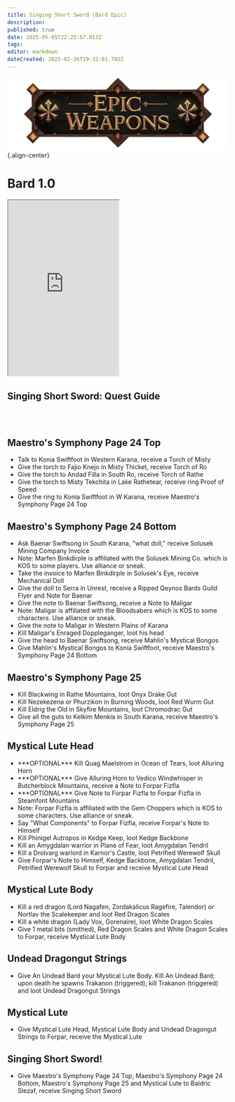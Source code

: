```yaml
---
title: Singing Short Sword (Bard Epic)
description: 
published: true
date: 2025-05-05T22:25:57.013Z
tags: 
editor: markdown
dateCreated: 2025-02-26T19:32:01.792Z
---
```


![epicweapons.webp](/epicweapons.webp){.align-center}

# Bard 1.0

<iframe src="https://www.thjdi.cc/item/2020542" width="50%" height="400px"></iframe>


<div class="wiki-content">
  <h2>Singing Short Sword: Quest Guide</h2>
<br><br>
  <h2>Maestro's Symphony Page 24 Top</h2>
  <ul>
    <li>Talk to Konia Swiftfoot in Western Karana, receive a Torch of Misty</li>
    <li>Give the torch to Fajio Knejo in Misty Thicket, receive Torch of Ro</li>
    <li>Give the torch to Andad Filla in South Ro, receive Torch of Rathe</li>
    <li>Give the torch to Misty Tekchita in Lake Rathetear, receive ring Proof of Speed</li>
    <li>Give the ring to Konia Swiftfoot in W Karana, receive Maestro's Symphony Page 24 Top</li>
  </ul>

  <h2>Maestro's Symphony Page 24 Bottom</h2>
  <ul>
    <li>Ask Baenar Swiftsong in South Karana, "what doll," receive Solusek Mining Company Invoice</li>
    <li>Note: Marfen Binkdirple is affiliated with the Solusek Mining Co. which is KOS to some players. Use alliance or sneak.</li>
    <li>Take the invoice to Marfen Binkdirple in Solusek's Eye, receive Mechanical Doll</li>
    <li>Give the doll to Serra in Unrest, receive a Ripped Qeynos Bards Guild Flyer and Note for Baenar</li>
    <li>Give the note to Baenar Swiftsong, receive a Note to Maligar</li>
    <li>Note: Maligar is affiliated with the Bloodsabers which is KOS to some characters. Use alliance or sneak.</li>
    <li>Give the note to Maligar in Western Plains of Karana</li>
    <li>Kill Maligar's Enraged Doppleganger, loot his head</li>
    <li>Give the head to Baenar Swiftsong, receive Mahlin's Mystical Bongos</li>
    <li>Give Mahlin's Mystical Bongos to Konia Swiftfoot, receive Maestro's Symphony Page 24 Bottom</li>
  </ul>

  <h2>Maestro's Symphony Page 25</h2>
  <ul>
    <li>Kill Blackwing in Rathe Mountains, loot Onyx Drake Gut</li>
    <li>Kill Nezekezena or Phurzikon in Burning Woods, loot Red Wurm Gut</li>
    <li>Kill Eldrig the Old in Skyfire Mountains, loot Chromodrac Gut</li>
    <li>Give all the guts to Kelkim Menkia in South Karana, receive Maestro's Symphony Page 25</li>
  </ul>

  <h2>Mystical Lute Head</h2>
  <ul>
    <li>***OPTIONAL*** Kill Quag Maelstrom in Ocean of Tears, loot Alluring Horn</li>
    <li>***OPTIONAL*** Give Alluring Horn to Vedico Windwhisper in Butcherblock Mountains, receive a Note to Forpar Fizfla</li>
    <li>***OPTIONAL*** Give Note to Forpar Fizfla to Forpar Fizfla in Steamfont Mountains</li>
    <li>Note: Forpar Fizfla is affiliated with the Gem Choppers which is KOS to some characters. Use alliance or sneak.</li>
    <li>Say "What Components" to Forpar Fizfla, receive Forpar's Note to Himself</li>
    <li>Kill Phinigel Autropos in Kedge Keep, loot Kedge Backbone</li>
    <li>Kill an Amygdalan warrior in Plane of Fear, loot Amygdalan Tendril</li>
    <li>Kill a Drolvarg warlord in Karnor's Castle, loot Petrified Werewolf Skull</li>
    <li>Give Forpar's Note to Himself, Kedge Backbone, Amygdalan Tendril, Petrified Werewolf Skull to Forpar and receive Mystical Lute Head</li>
  </ul>

  <h2>Mystical Lute Body</h2>
  <ul>
    <li>Kill a red dragon (Lord Nagafen, Zordakalicus Ragefire, Talendor) or Nortlav the Scalekeeper and loot Red Dragon Scales</li>
    <li>Kill a white dragon (Lady Vox, Gorenaire), loot White Dragon Scales</li>
    <li>Give 1 metal bits (smithed), Red Dragon Scales and White Dragon Scales to Forpar, receive Mystical Lute Body</li>
  </ul>

  <h2>Undead Dragongut Strings</h2>
  <ul>
    <li>Give An Undead Bard your Mystical Lute Body. Kill An Undead Bard; upon death he spawns Trakanon (triggered), kill Trakanon (triggered) and loot Undead Dragongut Strings</li>
  </ul>

  <h2>Mystical Lute</h2>
  <ul>
    <li>Give Mystical Lute Head, Mystical Lute Body and Undead Dragongut Strings to Forpar, receive the Mystical Lute</li>
  </ul>

  <h2>Singing Short Sword!</h2>
  <ul>
    <li>Give Maestro's Symphony Page 24 Top, Maestro's Symphony Page 24 Bottom, Maestro's Symphony Page 25 and Mystical Lute to Baldric Slezaf, receive Singing Short Sword</li>
  </ul>
</div>
